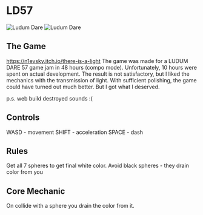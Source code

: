 # LD57
![Ludum Dare](https://img.shields.io/badge/LudumDare-57-f79122?labelColor=ee5533&link=https%3A%2F%2Fldjam.com%2Fevents%2Fludum-dare%2F57)
![Ludum Dare](https://img.shields.io/badge/LudumDare57-Compo-f79122?labelColor=6f7984&link=https%3A%2F%2Fldjam.com%2Fevents%2Fludum-dare%2F57%2Fgames%2Foverall%2Fcompo)

## The Game
https://n1evsky.itch.io/there-is-a-light
The game was made for a LUDUM DARE 57 game jam in 48 hours (compo mode).
Unfortunately, 10 hours were spent on actual development. The result is not satisfactory, but I liked the mechanics with the transmission of light. With sufficient polishing, the game could have turned out much better. But I got what I deserved.

p.s. web build destroyed sounds :(
## Controls
WASD - movement
SHIFT - acceleration
SPACE - dash

## Rules
Get all 7 spheres to get final white color.
Avoid black spheres - they drain color from you

## Core Mechanic
On collide with a sphere you drain the color from it. 

